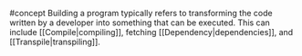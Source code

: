 #concept 
Building a program typically refers to transforming the code written by a developer into something that can be executed. This can include [[Compile|compiling]], fetching [[Dependency|dependencies]], and [[Transpile|transpiling]].